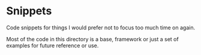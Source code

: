 # Snippets
Code snippets for things I would prefer not to focus too much time on again.

Most of the code in this directory is a base, framework or just a set of examples for future reference or use.
